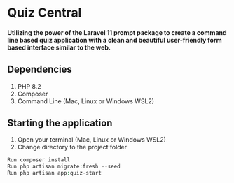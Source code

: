 # Quiz Central

#### Utilizing the power of the Laravel 11 prompt package to create a command line based quiz application with a clean and beautiful user-friendly form based interface similar to the web.

## Dependencies

1. PHP 8.2
2. Composer
3. Command Line (Mac, Linux or Windows WSL2)

## Starting the application
1. Open your terminal (Mac, Linux or Windows WSL2)
2. Change directory to the project folder

```php
Run composer install
Run php artisan migrate:fresh --seed
Run php artisan app:quiz-start
```
